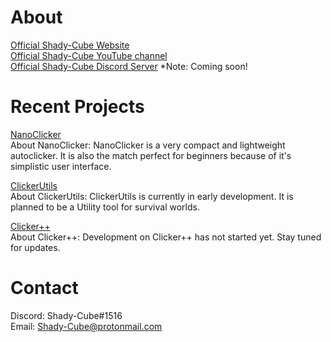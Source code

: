 # About
[Official Shady-Cube Website](https://shady-cube.github.io/About/)  
[Official Shady-Cube YouTube channel](https://www.youtube.com/channel/UC9EDLhh6ePIDCxXG0HKR0zw)  
[Official Shady-Cube Discord Server](https://shady-cube.github.io/About/) *Note: Coming soon!  

# Recent Projects

[NanoClicker](https://shady-cube.github.io/NanoClicker/)  
About NanoClicker: NanoClicker is a very compact and lightweight autoclicker. It is also the match perfect for beginners because of it's simplistic user interface.

[ClickerUtils](https://shady-cube.github.io/About/)  
About ClickerUtils: ClickerUtils is currently in early development. It is planned to be a Utility tool for survival worlds.

[Clicker++](https://shady-cube.github.io/About/)  
About Clicker++: Development on Clicker++ has not started yet. Stay tuned for updates.

# Contact

Discord: Shady-Cube#1516  
Email: Shady-Cube@protonmail.com
